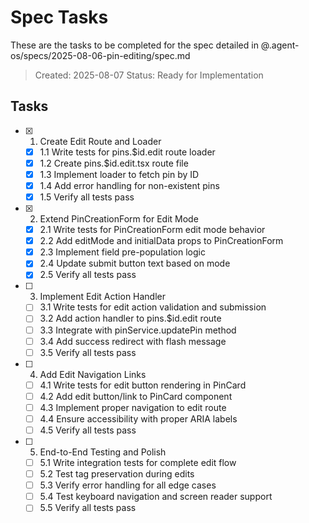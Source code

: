 # Spec Tasks

These are the tasks to be completed for the spec detailed in @.agent-os/specs/2025-08-06-pin-editing/spec.md

> Created: 2025-08-07
> Status: Ready for Implementation

## Tasks

- [x] 1. Create Edit Route and Loader
  - [x] 1.1 Write tests for pins.$id.edit route loader
  - [x] 1.2 Create pins.$id.edit.tsx route file
  - [x] 1.3 Implement loader to fetch pin by ID
  - [x] 1.4 Add error handling for non-existent pins
  - [x] 1.5 Verify all tests pass

- [x] 2. Extend PinCreationForm for Edit Mode
  - [x] 2.1 Write tests for PinCreationForm edit mode behavior
  - [x] 2.2 Add editMode and initialData props to PinCreationForm
  - [x] 2.3 Implement field pre-population logic
  - [x] 2.4 Update submit button text based on mode
  - [x] 2.5 Verify all tests pass

- [ ] 3. Implement Edit Action Handler
  - [ ] 3.1 Write tests for edit action validation and submission
  - [ ] 3.2 Add action handler to pins.$id.edit route
  - [ ] 3.3 Integrate with pinService.updatePin method
  - [ ] 3.4 Add success redirect with flash message
  - [ ] 3.5 Verify all tests pass

- [ ] 4. Add Edit Navigation Links
  - [ ] 4.1 Write tests for edit button rendering in PinCard
  - [ ] 4.2 Add edit button/link to PinCard component
  - [ ] 4.3 Implement proper navigation to edit route
  - [ ] 4.4 Ensure accessibility with proper ARIA labels
  - [ ] 4.5 Verify all tests pass

- [ ] 5. End-to-End Testing and Polish
  - [ ] 5.1 Write integration tests for complete edit flow
  - [ ] 5.2 Test tag preservation during edits
  - [ ] 5.3 Verify error handling for all edge cases
  - [ ] 5.4 Test keyboard navigation and screen reader support
  - [ ] 5.5 Verify all tests pass